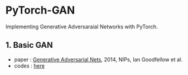 # PyTorch-GAN
Implementing Generative Adversaraial Networks with PyTorch.

## 1. Basic GAN
- paper : [Generative Adversarial Nets](https://arxiv.org/pdf/1406.2661.pdf), 2014, NIPs, Ian Goodfellow et al.
- codes : [here]()

